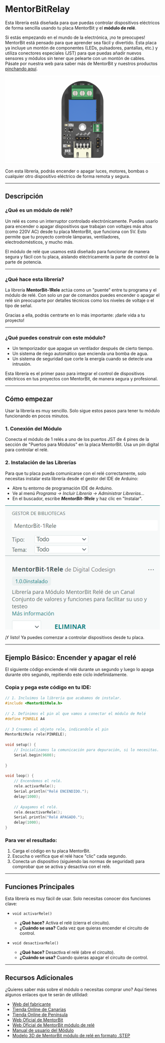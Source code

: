 # MentorBitRelay

Esta librería está diseñada para que puedas controlar dispositivos eléctricos de forma sencilla usando tu placa MentorBit y el **módulo de relé**.

Si estás empezando en el mundo de la electrónica, ¡no te preocupes! MentorBit está pensado para que aprender sea fácil y divertido. Esta placa ya incluye un montón de componentes (LEDs, pulsadores, pantallas, etc.) y utiliza conectores especiales (JST) para que puedas añadir nuevos sensores y módulos sin tener que pelearte con un montón de cables. Pásate por nuestra web para saber más de MentorBit y nuestros productos [pinchando aquí](https://digitalcodesign.com/).

![Render del Módulo MentorBit de Relé.](https://github.com/DigitalCodesign/MentorBit-1Rele/blob/main/assets/MentorBit_Relaymodule.png)

Con esta librería, podrás encender o apagar luces, motores, bombas o cualquier otro dispositivo eléctrico de forma remota y segura.

---

## Descripción

### ¿Qué es un módulo de relé?

Un relé es como un interruptor controlado electrónicamente. Puedes usarlo para encender o apagar dispositivos que trabajan con voltajes más altos (como 220V AC) desde tu placa MentorBit, que funciona con 5V. Esto permite que tu proyecto controle lámparas, ventiladores, electrodomésticos, y mucho más.

El módulo de relé que usamos está diseñado para funcionar de manera segura y fácil con tu placa, aislando eléctricamente la parte de control de la parte de potencia.

---

### ¿Qué hace esta librería?

La librería **MentorBit-1Rele** actúa como un "puente" entre tu programa y el módulo de relé. Con solo un par de comandos puedes encender o apagar el relé sin preocuparte por detalles técnicos como los niveles de voltaje o el tipo de señal.

Gracias a ella, podrás centrarte en lo más importante: ¡darle vida a tu proyecto!

---

### ¿Qué puedes construir con este módulo?

- Un temporizador que apague un ventilador después de cierto tiempo.
- Un sistema de riego automático que encienda una bomba de agua.
- Un sistema de seguridad que corte la energía cuando se detecte una intrusión.

Esta librería es el primer paso para integrar el control de dispositivos eléctricos en tus proyectos con MentorBit, de manera segura y profesional.

---

## Cómo empezar

Usar la librería es muy sencillo. Solo sigue estos pasos para tener tu módulo funcionando en pocos minutos.

### 1. **Conexión del Módulo**

Conecta el módulo de 1 relés a uno de los puertos JST de 4 pines de la sección de "Puertos para Módulos" en la placa MentorBit. Usa un pin digital para controlar el relé.

### 2. **Instalación de las Librerías**

Para que tu placa pueda comunicarse con el relé correctamente, solo necesitas instalar esta librería desde el gestor del IDE de Arduino:

- Abre tu entorno de programación IDE de Arduino.
- Ve al menú *Programa -> Incluir Librería -> Administrar Librerías...*
- En el buscador, escribe ***MentorBit-1Rele*** y haz clic en "Instalar".

![Ejemplo de búsqueda en el gestor de librerías del IDE de Arduino.](https://github.com/DigitalCodesign/MentorBit-1Rele/blob/main/assets/library_instalation_example.png)

¡Y listo! Ya puedes comenzar a controlar dispositivos desde tu placa.

---

## Ejemplo Básico: Encender y apagar el relé

El siguiente código enciende el relé durante un segundo y luego lo apaga durante otro segundo, repitiendo este ciclo indefinidamente.

### Copia y pega este código en tu IDE:

```cpp
// 1. Incluimos la librería que acabamos de instalar.
#include <MentorBitRele.h>

// 2. Definimos el pin al que vamos a conectar el módulo de Relé
#define PINRELE A4

// 3 Creamos el objeto rele, indicandole el pin
MentorBitRele rele(PINRELE);

void setup() {
    // Inicializamos la comunicación para depuración, si lo necesitas.
    Serial.begin(9600);

}

void loop() {
    // Encendemos el relé.
    rele.activarRele();
    Serial.println("Relé ENCENDIDO.");
    delay(1000);

    // Apagamos el relé.
    rele.desactivarRele();
    Serial.println("Relé APAGADO.");
    delay(1000);
}
```

### Para ver el resultado:

1. Carga el código en tu placa MentorBit.
2. Escucha o verifica que el relé hace "clic" cada segundo.
3. Conecta un dispositivo (siguiendo las normas de seguridad) para comprobar que se activa y desactiva con el relé.

---

## Funciones Principales

Esta librería es muy fácil de usar. Solo necesitas conocer dos funciones clave:

- <code>void activarRele()</code>  
   - **¿Qué hace?** Activa el relé (cierra el circuito).  
   - **¿Cuándo se usa?** Cada vez que quieras encender el circuito de control.

- <code>void desactivarRele()</code>  
   - **¿Qué hace?** Desactiva el relé (abre el circuito).  
   - **¿Cuándo se usa?** Cuando quieras apagar el circuito de control.

---

## Recursos Adicionales

¿Quieres saber más sobre el módulo o necesitas comprar uno? Aquí tienes algunos enlaces que te serán de utilidad:

- [Web del fabricante](https://digitalcodesign.com/)
- [Tienda Online de Canarias](https://canarias.digitalcodesign.com/shop)
- [Tienda Online de Península](https://digitalcodesign.com/shop)
- [Web Oficial de MentorBit](https://digitalcodesign.com/mentorbit)
- [Web Oficial de MentorBit módulo de relé](https://canarias.digitalcodesign.com/shop/00038812-mentorbit-modulo-rele-de-un-canal-8112?category=226&order=create_date+desc#attr=)
- [Manual de usuario del Módulo](https://drive.google.com/file/d/1lK5vpFeIYEuyuEt0PPcydhjDrGjJHMG4/view?usp=drive_link)
- [Modelo 3D de MentorBit módulo de relé en formato .STEP](https://drive.google.com/file/d/1AJDxeTkrHz8nl6D28brPWugV9nbju-jU/view?usp=drive_link)
